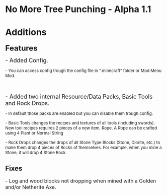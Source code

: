 # No More Tree Punching - Alpha 1.1
# Additions

<p><font size="5"><strong>Features</strong></font> </p>

<p><font size="4"> - Added Config.</font></p>
<p><font size="2">- You can access config trough the config file in ".minecraft" folder or Mod Menu Mod.</font> </p>
<p>ㅤ</p>
<p><font size=4> - Added two internal Resource/Data Packs, Basic Tools and Rock Drops. </font></p>

<p><font size="2"> - In default those packs are enabled but you can disable them trough config.</font></p>

<p><font size=2> - Basic Tools changes the recipes and textures of all tools (including swords). 
New tool recipes requires 2 pieces of a new item, Rope. A Rope can be crafted using 4 Plant or Normal 
String </font></p>

<p><font size="2"> - Rock Drops changes the drops of all Stone Type Blocks (Stone, Diorite, etc.) to make them drop 4 pieces of Rocks of themselves. For example, when you mine a Stone, it will drop 4 Stone Rock. </font></p>
<p></p>


## Fixes

<font size=3> - Log and wood blocks not dropping when mined with a Golden and/or Netherite Axe. </font>